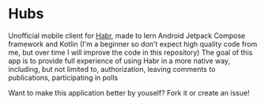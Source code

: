 # Hubs

Unofficial mobile client for [Habr](https://habr.com), made to lern Android Jetpack Compose framework and Kotlin (I'm a beginner so don't expect high quality code from me, but over time I will improve the code in this repository)
The goal of this app is to provide full experience of using Habr in a more native way, including, but not limited to, authorization, leaving comments to publications, participating in polls

Want to make this application better by youself? Fork it or create an issue!

